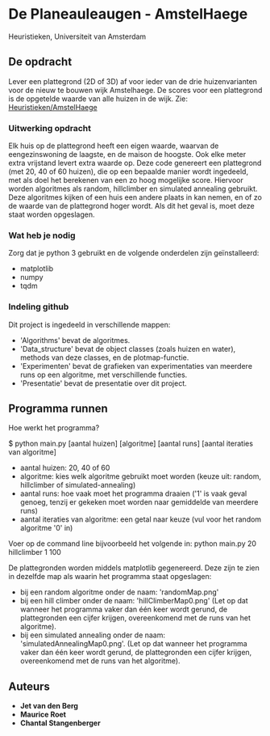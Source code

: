 # De Planeauleaugen - AmstelHaege

Heuristieken, Universiteit van Amsterdam

## De opdracht

Lever een plattegrond (2D of 3D) af voor ieder van de drie huizenvarianten voor de nieuw te bouwen wijk Amstelhaege. De scores voor een plattegrond is de opgetelde waarde van alle huizen in de wijk.
Zie: [Heuristieken/AmstelHaege](http://heuristieken.nl/wiki/index.php?title=Amstelhaege)

### Uitwerking opdracht

Elk huis op de plattegrond heeft een eigen waarde, waarvan de eengezinswoning de laagste, en de maison de hoogste. Ook elke meter extra vrijstand levert extra waarde op.
Deze code genereert een plattegrond (met 20, 40 of 60 huizen), die op een bepaalde manier wordt ingedeeld, met als doel het berekenen van een zo hoog mogelijke score.
Hiervoor worden algoritmes als random, hillclimber en simulated annealing gebruikt. Deze algoritmes kijken of een huis een andere plaats in kan nemen, en of zo de waarde van de plattegrond hoger wordt. Als dit het geval is, moet deze staat worden opgeslagen. 

### Wat heb je nodig

Zorg dat je python 3 gebruikt en de volgende onderdelen zijn geïnstalleerd:
* matplotlib
* numpy
* tqdm

### Indeling github

Dit project is ingedeeld in verschillende mappen: 
* 'Algorithms' bevat de algoritmes.
* 'Data_structure' bevat de object classes (zoals huizen en water), methods van deze classes, en de plotmap-functie.
* 'Experimenten' bevat de grafieken van experimentaties van meerdere runs op een algoritme, met verschillende functies.
* 'Presentatie' bevat de presentatie over dit project.

## Programma runnen

Hoe werkt het programma?

$ python main.py [aantal huizen] [algoritme] [aantal runs] [aantal iteraties van algoritme]

* aantal huizen: 20, 40 of 60
* algoritme: kies welk algoritme gebruikt moet worden (keuze uit: random, hillclimber of simulated-annealing)
* aantal runs: hoe vaak moet het programma draaien ('1' is vaak geval genoeg, tenzij er gekeken moet worden naar gemiddelde van meerdere runs)
* aantal iteraties van algoritme: een getal naar keuze (vul voor het random algoritme '0' in)

Voer op de command line bijvoorbeeld het volgende in: python main.py 20 hillclimber 1 100

De plattegronden worden middels matplotlib gegenereerd. Deze zijn te zien in dezelfde map als waarin het programma staat opgeslagen:
* bij een random algoritme onder de naam: 'randomMap.png'
* bij een hill climber onder de naam: 'hillClimberMap0.png' (Let op dat wanneer het programma vaker dan één keer wordt gerund, de plattegronden een cijfer krijgen, overeenkomend met de runs van het algoritme).
* bij een simulated annealing onder de naam: 'simulatedAnnealingMap0.png'. (Let op dat wanneer het programma vaker dan één keer wordt gerund, de plattegronden een cijfer krijgen, overeenkomend met de runs van het algoritme).

## Auteurs

* **Jet van den Berg**
* **Maurice Roet**
* **Chantal Stangenberger**
